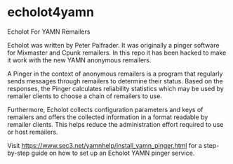 # echolot4yamn
Echolot For YAMN Remailers

Echolot was written by Peter Palfrader. It was originally a pinger
software for Mixmaster and Cpunk remailers. In this repo it has
been hacked to make it work with the new YAMN anonymous remailers.

A Pinger in the context of anonymous remailers is a program that
regularly sends messages through remailers to determine their status.
Based on the responses, the Pinger calculates reliability statistics
which may be used by remailer clients to choose a chain of remailers to
use.

Furthermore, Echolot collects configuration parameters and keys of
remailers and offers the collected information in a format readable by
remailer clients. This helps reduce the administration effort required
to use or host remailers.

Visit <https://www.sec3.net/yamnhelp/install_yamn_pinger.html> for a
step-by-step guide on how to set up an Echolot YAMN pinger service.
